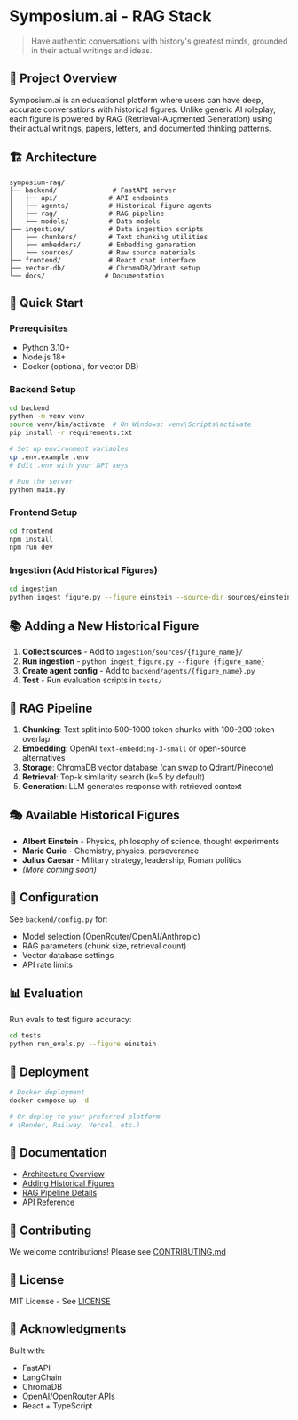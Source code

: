 # Symposium.ai - RAG Stack

> Have authentic conversations with history's greatest minds, grounded in their actual writings and ideas.

## 🎯 Project Overview

Symposium.ai is an educational platform where users can have deep, accurate conversations with historical figures. Unlike generic AI roleplay, each figure is powered by RAG (Retrieval-Augmented Generation) using their actual writings, papers, letters, and documented thinking patterns.

## 🏗️ Architecture

```
symposium-rag/
├── backend/              # FastAPI server
│   ├── api/             # API endpoints
│   ├── agents/          # Historical figure agents
│   ├── rag/             # RAG pipeline
│   └── models/          # Data models
├── ingestion/           # Data ingestion scripts
│   ├── chunkers/        # Text chunking utilities
│   ├── embedders/       # Embedding generation
│   └── sources/         # Raw source materials
├── frontend/            # React chat interface
├── vector-db/           # ChromaDB/Qdrant setup
└── docs/               # Documentation
```

## 🚀 Quick Start

### Prerequisites
- Python 3.10+
- Node.js 18+
- Docker (optional, for vector DB)

### Backend Setup

```bash
cd backend
python -m venv venv
source venv/bin/activate  # On Windows: venv\Scripts\activate
pip install -r requirements.txt

# Set up environment variables
cp .env.example .env
# Edit .env with your API keys

# Run the server
python main.py
```

### Frontend Setup

```bash
cd frontend
npm install
npm run dev
```

### Ingestion (Add Historical Figures)

```bash
cd ingestion
python ingest_figure.py --figure einstein --source-dir sources/einstein
```

## 📚 Adding a New Historical Figure

1. **Collect sources** - Add to `ingestion/sources/{figure_name}/`
2. **Run ingestion** - `python ingest_figure.py --figure {figure_name}`
3. **Create agent config** - Add to `backend/agents/{figure_name}.py`
4. **Test** - Run evaluation scripts in `tests/`

## 🧠 RAG Pipeline

1. **Chunking**: Text split into 500-1000 token chunks with 100-200 token overlap
2. **Embedding**: OpenAI `text-embedding-3-small` or open-source alternatives
3. **Storage**: ChromaDB vector database (can swap to Qdrant/Pinecone)
4. **Retrieval**: Top-k similarity search (k=5 by default)
5. **Generation**: LLM generates response with retrieved context

## 🎭 Available Historical Figures

- **Albert Einstein** - Physics, philosophy of science, thought experiments
- **Marie Curie** - Chemistry, physics, perseverance
- **Julius Caesar** - Military strategy, leadership, Roman politics
- *(More coming soon)*

## 🔧 Configuration

See `backend/config.py` for:
- Model selection (OpenRouter/OpenAI/Anthropic)
- RAG parameters (chunk size, retrieval count)
- Vector database settings
- API rate limits

## 📊 Evaluation

Run evals to test figure accuracy:

```bash
cd tests
python run_evals.py --figure einstein
```

## 🚢 Deployment

```bash
# Docker deployment
docker-compose up -d

# Or deploy to your preferred platform
# (Render, Railway, Vercel, etc.)
```

## 📖 Documentation

- [Architecture Overview](docs/architecture.md)
- [Adding Historical Figures](docs/adding-figures.md)
- [RAG Pipeline Details](docs/rag-pipeline.md)
- [API Reference](docs/api-reference.md)

## 🤝 Contributing

We welcome contributions! Please see [CONTRIBUTING.md](CONTRIBUTING.md)

## 📄 License

MIT License - See [LICENSE](LICENSE)

## 🙏 Acknowledgments

Built with:
- FastAPI
- LangChain
- ChromaDB
- OpenAI/OpenRouter APIs
- React + TypeScript
